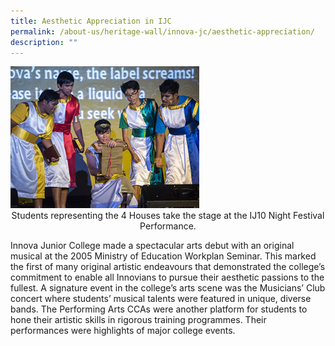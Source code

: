 ```yaml
---
title: Aesthetic Appreciation in IJC
permalink: /about-us/heritage-wall/innova-jc/aesthetic-appreciation/
description: ""
---
```

<img src="/images/innovajc7.jpg" style="width:60%">

<center>Students representing the 4 Houses take the stage at the IJ10 Night Festival Performance.</center>

Innova Junior College made a spectacular arts debut with an original musical at the 2005 Ministry of Education Workplan Seminar. This marked the first of many original artistic endeavours that demonstrated the college’s commitment to enable all Innovians to pursue their aesthetic passions to the fullest. A signature event in the college’s arts scene was the Musicians’ Club concert where students’ musical talents were featured in unique, diverse bands. The Performing Arts CCAs were another platform for students to hone their artistic skills in rigorous training programmes. Their performances were highlights of major college events.